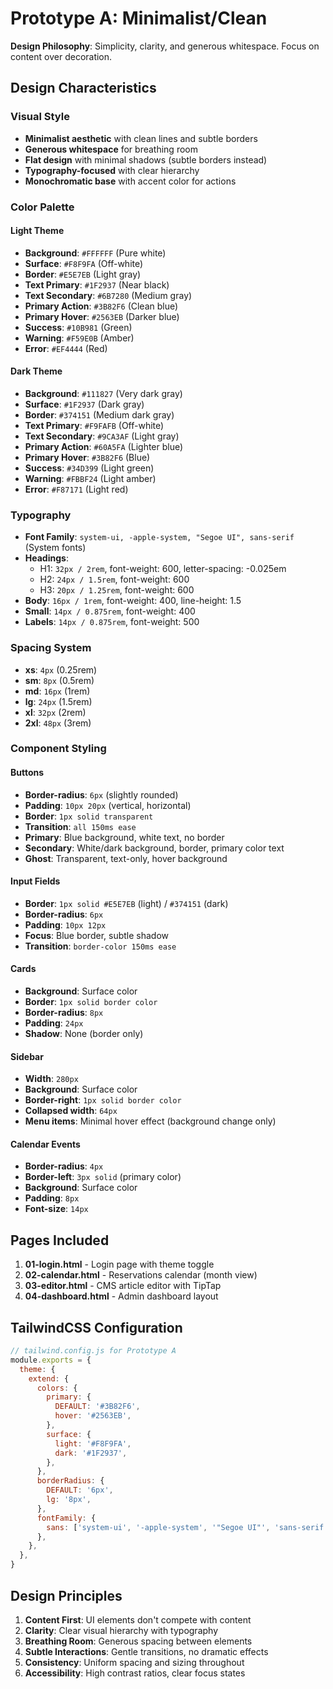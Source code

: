 # Prototype A: Minimalist/Clean

**Design Philosophy**: Simplicity, clarity, and generous whitespace. Focus on content over decoration.

## Design Characteristics

### Visual Style
- **Minimalist aesthetic** with clean lines and subtle borders
- **Generous whitespace** for breathing room
- **Flat design** with minimal shadows (subtle borders instead)
- **Typography-focused** with clear hierarchy
- **Monochromatic base** with accent color for actions

### Color Palette

#### Light Theme
- **Background**: `#FFFFFF` (Pure white)
- **Surface**: `#F8F9FA` (Off-white)
- **Border**: `#E5E7EB` (Light gray)
- **Text Primary**: `#1F2937` (Near black)
- **Text Secondary**: `#6B7280` (Medium gray)
- **Primary Action**: `#3B82F6` (Clean blue)
- **Primary Hover**: `#2563EB` (Darker blue)
- **Success**: `#10B981` (Green)
- **Warning**: `#F59E0B` (Amber)
- **Error**: `#EF4444` (Red)

#### Dark Theme
- **Background**: `#111827` (Very dark gray)
- **Surface**: `#1F2937` (Dark gray)
- **Border**: `#374151` (Medium dark gray)
- **Text Primary**: `#F9FAFB` (Off-white)
- **Text Secondary**: `#9CA3AF` (Light gray)
- **Primary Action**: `#60A5FA` (Lighter blue)
- **Primary Hover**: `#3B82F6` (Blue)
- **Success**: `#34D399` (Light green)
- **Warning**: `#FBBF24` (Light amber)
- **Error**: `#F87171` (Light red)

### Typography
- **Font Family**: `system-ui, -apple-system, "Segoe UI", sans-serif` (System fonts)
- **Headings**:
  - H1: `32px / 2rem`, font-weight: 600, letter-spacing: -0.025em
  - H2: `24px / 1.5rem`, font-weight: 600
  - H3: `20px / 1.25rem`, font-weight: 600
- **Body**: `16px / 1rem`, font-weight: 400, line-height: 1.5
- **Small**: `14px / 0.875rem`, font-weight: 400
- **Labels**: `14px / 0.875rem`, font-weight: 500

### Spacing System
- **xs**: `4px` (0.25rem)
- **sm**: `8px` (0.5rem)
- **md**: `16px` (1rem)
- **lg**: `24px` (1.5rem)
- **xl**: `32px` (2rem)
- **2xl**: `48px` (3rem)

### Component Styling

#### Buttons
- **Border-radius**: `6px` (slightly rounded)
- **Padding**: `10px 20px` (vertical, horizontal)
- **Border**: `1px solid transparent`
- **Transition**: `all 150ms ease`
- **Primary**: Blue background, white text, no border
- **Secondary**: White/dark background, border, primary color text
- **Ghost**: Transparent, text-only, hover background

#### Input Fields
- **Border**: `1px solid #E5E7EB` (light) / `#374151` (dark)
- **Border-radius**: `6px`
- **Padding**: `10px 12px`
- **Focus**: Blue border, subtle shadow
- **Transition**: `border-color 150ms ease`

#### Cards
- **Background**: Surface color
- **Border**: `1px solid border color`
- **Border-radius**: `8px`
- **Padding**: `24px`
- **Shadow**: None (border only)

#### Sidebar
- **Width**: `280px`
- **Background**: Surface color
- **Border-right**: `1px solid border color`
- **Collapsed width**: `64px`
- **Menu items**: Minimal hover effect (background change only)

#### Calendar Events
- **Border-radius**: `4px`
- **Border-left**: `3px solid` (primary color)
- **Background**: Surface color
- **Padding**: `8px`
- **Font-size**: `14px`

## Pages Included

1. **01-login.html** - Login page with theme toggle
2. **02-calendar.html** - Reservations calendar (month view)
3. **03-editor.html** - CMS article editor with TipTap
4. **04-dashboard.html** - Admin dashboard layout

## TailwindCSS Configuration

```javascript
// tailwind.config.js for Prototype A
module.exports = {
  theme: {
    extend: {
      colors: {
        primary: {
          DEFAULT: '#3B82F6',
          hover: '#2563EB',
        },
        surface: {
          light: '#F8F9FA',
          dark: '#1F2937',
        },
      },
      borderRadius: {
        DEFAULT: '6px',
        lg: '8px',
      },
      fontFamily: {
        sans: ['system-ui', '-apple-system', '"Segoe UI"', 'sans-serif'],
      },
    },
  },
}
```

## Design Principles

1. **Content First**: UI elements don't compete with content
2. **Clarity**: Clear visual hierarchy with typography
3. **Breathing Room**: Generous spacing between elements
4. **Subtle Interactions**: Gentle transitions, no dramatic effects
5. **Consistency**: Uniform spacing and sizing throughout
6. **Accessibility**: High contrast ratios, clear focus states
